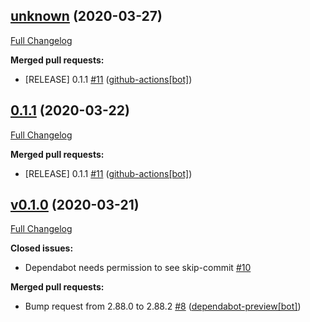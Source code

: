 ## [unknown](https://github.com/donavanbecker/homebridge-meross/tree/unknown) (2020-03-27)

[Full Changelog](https://github.com/donavanbecker/homebridge-meross/compare/v0.1.0...unknown)

**Merged pull requests:**

- \[RELEASE\] 0.1.1 [\#11](https://github.com/donavanbecker/homebridge-meross/pull/11) ([github-actions[bot]](https://github.com/apps/github-actions))

## [0.1.1](https://github.com/donavanbecker/homebridge-meross/tree/0.1.1) (2020-03-22)

[Full Changelog](https://github.com/donavanbecker/homebridge-meross/compare/v0.1.0...0.1.1)

**Merged pull requests:**

- \[RELEASE\] 0.1.1 [\#11](https://github.com/donavanbecker/homebridge-meross/pull/11) ([github-actions[bot]](https://github.com/apps/github-actions))

## [v0.1.0](https://github.com/donavanbecker/homebridge-meross/tree/v0.1.0) (2020-03-21)

[Full Changelog](https://github.com/donavanbecker/homebridge-meross/compare/v0.0.8...v0.1.0)

**Closed issues:**

- Dependabot needs permission to see skip-commit [\#10](https://github.com/donavanbecker/homebridge-meross/issues/10)

**Merged pull requests:**

- Bump request from 2.88.0 to 2.88.2 [\#8](https://github.com/donavanbecker/homebridge-meross/pull/8) ([dependabot-preview[bot]](https://github.com/apps/dependabot-preview))

